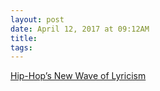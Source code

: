 ```yaml
---
layout: post
date: April 12, 2017 at 09:12AM
title:
tags:
--- 
```


[Hip-Hop’s New Wave of Lyricism](http://www.newyorker.com/culture/culture-desk/hip-hops-new-wave-of-lyricism)